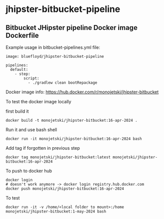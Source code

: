 # jhipster-bitbucket-pipeline
## Bitbucket JHipster pipeline Docker image Dockerfile

Example usage in bitbucket-pipelines.yml file:

```
image: bluefloyd/jhipster-bitbucket-pipeline

pipelines:
  default:
    - step:
        script:
          - ./gradlew clean bootRepackage
```

Docker image info: https://hub.docker.com/r/monojetski/jhipster-bitbucket

To test the docker image locally

first build it
```
docker build -t monojetski/jhipster-bitbucket:16-apr-2024 .
```

Run it and use bash shell

```
docker run -it monojetski/jhipster-bitbucket:16-apr-2024 bash
```

Add tag if forgotten in previous step
```
docker tag monojetski/jhipster-bitbucket:latest monojetski/jhipster-bitbucket:16-apr-2024
```
To push to docker hub

```
docker login
# doesn't work anymore -> docker login registry.hub.docker.com
docker push monojetski/jhipster-bitbucket:16-apr-2024
```

To test
```
docker run -it -v /home/<local folder to mount>:/home monojetski/jhipster-bitbucket:1-may-2024 bash
```